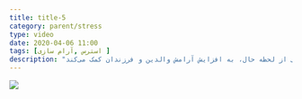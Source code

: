 ```yaml
---
title: title-5
category: parent/stress
type: video
date: 2020-04-06 11:00
tags: [استرس ,آرام سازی ]
description: "تکنیک آگاهی از لحظه حال، به افزایش آرامش والدین و فرزندان کمک می‌کند"
---
```


[![](../../static/images/mindfulness-cover.webp)](../../static/videos/mindfulness.mp4)